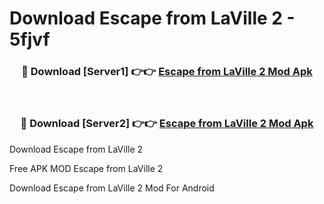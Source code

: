 # Download Escape from LaVille 2 - 5fjvf



<div align="center">
<h3>🔴 Download [Server1] 👉👉 <a href="https://momento.my/?title=Escape_from_LaVille_2">Escape from LaVille 2 Mod Apk</a></h3><br>

<h3>🔴 Download [Server2] 👉👉 <a href="https://momento.my/?title=Escape_from_LaVille_2">Escape from LaVille 2 Mod Apk</a></h3>
</div>



Download Escape from LaVille 2 

Free APK MOD Escape from LaVille 2 

Download Escape from LaVille 2 Mod For Android
